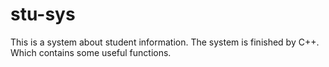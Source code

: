 # stu-sys

This is a system about student information. The system is finished by C++.
Which contains some useful functions.
